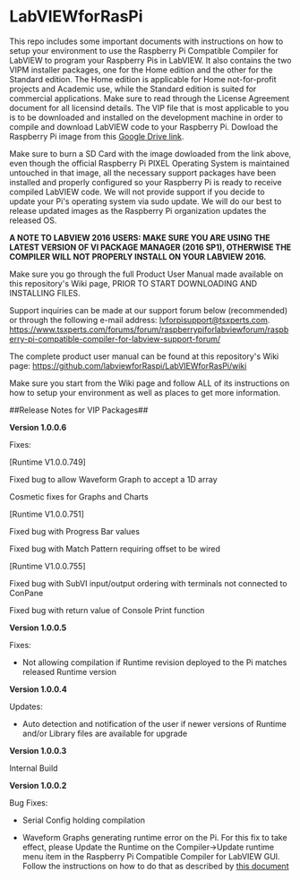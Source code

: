 # LabVIEWforRasPi
This repo includes some important documents with instructions on how to setup your environment to use the Raspberry Pi Compatible Compiler for LabVIEW to program your Raspberry Pis in LabVIEW. It also contains the two VIPM installer packages, one for the Home edition and the other for the Standard edition. The Home edition is applicable for Home not-for-profit projects and Academic use, while the Standard edition is suited for commercial applications. Make sure to read through the License Agreement document for all licensind details. The VIP file that is most applicable to you is to be downloaded and installed on the development machine in order to compile and download LabVIEW code to your Raspberry Pi. Dowload the Raspberry Pi image from this [Google Drive link](https://drive.google.com/drive/folders/0B7DdMz7ZefcwMjlzVlM3OGxJVWs?usp=sharing). 

Make sure to burn a SD Card with the image dowloaded from the link above, even though the official Raspberry Pi PIXEL Operating System is maintained untouched in that image, all the necessary support packages have been installed and properly configured so your Raspberry Pi is ready to receive compiled LabVIEW code. We will not provide support if you decide to update your Pi's operating system via sudo update. We will do our best to release updated images as the Raspberry Pi organization updates the released OS.

**A NOTE TO LABVIEW 2016 USERS: MAKE SURE YOU ARE USING THE LATEST VERSION OF VI PACKAGE MANAGER (2016 SP1), OTHERWISE THE COMPILER WILL NOT PROPERLY INSTALL ON YOUR LABVIEW 2016.**

Make sure you go through the full Product User Manual made available on this repository's Wiki page, PRIOR TO START DOWNLOADING AND INSTALLING FILES.

Support inquiries can be made at our support forum below (recommended) or through the following e-mail address: lvforpisupport@tsxperts.com.
https://www.tsxperts.com/forums/forum/raspberrypiforlabviewforum/raspberry-pi-compatible-compiler-for-labview-support-forum/

The complete product user manual can be found at this repository's Wiki page: https://github.com/labviewforRaspi/LabVIEWforRasPi/wiki

Make sure you start from the Wiki page and follow ALL of its instructions on how to setup your environment as well as places to get more information.

##Release Notes for VIP Packages##

**Version 1.0.0.6**

Fixes: 

[Runtime V1.0.0.749]

Fixed bug to allow Waveform Graph to accept a 1D array

Cosmetic fixes for Graphs and Charts

[Runtime V1.0.0.751]

Fixed bug with Progress Bar values

Fixed bug with Match Pattern requiring offset to be wired

[Runtime V1.0.0.755]

Fixed bug with SubVI input/output ordering with terminals not connected to ConPane

Fixed bug with return value of Console Print function

**Version 1.0.0.5**

Fixes: 

- Not allowing compilation if Runtime revision deployed to the Pi matches released Runtime version

**Version  1.0.0.4**

Updates: 

- Auto detection and notification of the user if newer versions of Runtime and/or Library files are available for upgrade

**Version 1.0.0.3**

Internal Build

**Version  1.0.0.2**

Bug Fixes: 

- Serial Config holding compilation

- Waveform Graphs generating runtime error on the Pi. For this fix to take effect, please Update the Runtime on the Compiler->Update runtime menu item in the Raspberry Pi Compatible Compiler for LabVIEW GUI. Follow the instructions on how to do that as described by [this document](https://github.com/labviewforRaspi/LabVIEWforRasPi/blob/master/Raspberry%20Pi%20Compatible%20Compiler%20for%20LabVIEW%20GUI%20-%20Operating%20Manual.pdf)








